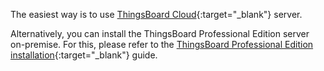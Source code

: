 The easiest way is to use [ThingsBoard Cloud](https://thingsboard.cloud/signup){:target="_blank"} server.

Alternatively, you can install the ThingsBoard Professional Edition server on-premise.
For this, please refer to the [ThingsBoard Professional Edition installation](/docs/user-guide/install/pe/installation-options/){:target="_blank"} guide.
